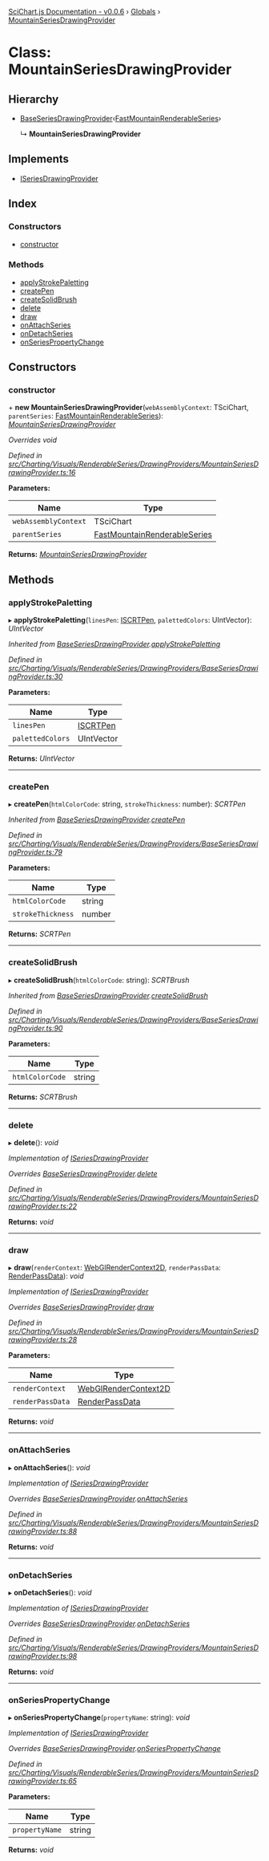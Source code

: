 [SciChart.js Documentation - v0.0.6](../README.md) › [Globals](../globals.md) › [MountainSeriesDrawingProvider](mountainseriesdrawingprovider.md)

# Class: MountainSeriesDrawingProvider

## Hierarchy

* [BaseSeriesDrawingProvider](baseseriesdrawingprovider.md)‹[FastMountainRenderableSeries](fastmountainrenderableseries.md)›

  ↳ **MountainSeriesDrawingProvider**

## Implements

* [ISeriesDrawingProvider](../interfaces/iseriesdrawingprovider.md)

## Index

### Constructors

* [constructor](mountainseriesdrawingprovider.md#constructor)

### Methods

* [applyStrokePaletting](mountainseriesdrawingprovider.md#applystrokepaletting)
* [createPen](mountainseriesdrawingprovider.md#createpen)
* [createSolidBrush](mountainseriesdrawingprovider.md#createsolidbrush)
* [delete](mountainseriesdrawingprovider.md#delete)
* [draw](mountainseriesdrawingprovider.md#draw)
* [onAttachSeries](mountainseriesdrawingprovider.md#onattachseries)
* [onDetachSeries](mountainseriesdrawingprovider.md#ondetachseries)
* [onSeriesPropertyChange](mountainseriesdrawingprovider.md#onseriespropertychange)

## Constructors

###  constructor

\+ **new MountainSeriesDrawingProvider**(`webAssemblyContext`: TSciChart, `parentSeries`: [FastMountainRenderableSeries](fastmountainrenderableseries.md)): *[MountainSeriesDrawingProvider](mountainseriesdrawingprovider.md)*

*Overrides void*

*Defined in [src/Charting/Visuals/RenderableSeries/DrawingProviders/MountainSeriesDrawingProvider.ts:16](https://github.com/ABTSoftware/SciChart.Dev/blob/272ab7fc7f/Web/src/SciChart/src/Charting/Visuals/RenderableSeries/DrawingProviders/MountainSeriesDrawingProvider.ts#L16)*

**Parameters:**

Name | Type |
------ | ------ |
`webAssemblyContext` | TSciChart |
`parentSeries` | [FastMountainRenderableSeries](fastmountainrenderableseries.md) |

**Returns:** *[MountainSeriesDrawingProvider](mountainseriesdrawingprovider.md)*

## Methods

###  applyStrokePaletting

▸ **applyStrokePaletting**(`linesPen`: [ISCRTPen](../interfaces/iscrtpen.md), `palettedColors`: UIntVector): *UIntVector*

*Inherited from [BaseSeriesDrawingProvider](baseseriesdrawingprovider.md).[applyStrokePaletting](baseseriesdrawingprovider.md#applystrokepaletting)*

*Defined in [src/Charting/Visuals/RenderableSeries/DrawingProviders/BaseSeriesDrawingProvider.ts:30](https://github.com/ABTSoftware/SciChart.Dev/blob/272ab7fc7f/Web/src/SciChart/src/Charting/Visuals/RenderableSeries/DrawingProviders/BaseSeriesDrawingProvider.ts#L30)*

**Parameters:**

Name | Type |
------ | ------ |
`linesPen` | [ISCRTPen](../interfaces/iscrtpen.md) |
`palettedColors` | UIntVector |

**Returns:** *UIntVector*

___

###  createPen

▸ **createPen**(`htmlColorCode`: string, `strokeThickness`: number): *SCRTPen*

*Inherited from [BaseSeriesDrawingProvider](baseseriesdrawingprovider.md).[createPen](baseseriesdrawingprovider.md#createpen)*

*Defined in [src/Charting/Visuals/RenderableSeries/DrawingProviders/BaseSeriesDrawingProvider.ts:79](https://github.com/ABTSoftware/SciChart.Dev/blob/272ab7fc7f/Web/src/SciChart/src/Charting/Visuals/RenderableSeries/DrawingProviders/BaseSeriesDrawingProvider.ts#L79)*

**Parameters:**

Name | Type |
------ | ------ |
`htmlColorCode` | string |
`strokeThickness` | number |

**Returns:** *SCRTPen*

___

###  createSolidBrush

▸ **createSolidBrush**(`htmlColorCode`: string): *SCRTBrush*

*Inherited from [BaseSeriesDrawingProvider](baseseriesdrawingprovider.md).[createSolidBrush](baseseriesdrawingprovider.md#createsolidbrush)*

*Defined in [src/Charting/Visuals/RenderableSeries/DrawingProviders/BaseSeriesDrawingProvider.ts:90](https://github.com/ABTSoftware/SciChart.Dev/blob/272ab7fc7f/Web/src/SciChart/src/Charting/Visuals/RenderableSeries/DrawingProviders/BaseSeriesDrawingProvider.ts#L90)*

**Parameters:**

Name | Type |
------ | ------ |
`htmlColorCode` | string |

**Returns:** *SCRTBrush*

___

###  delete

▸ **delete**(): *void*

*Implementation of [ISeriesDrawingProvider](../interfaces/iseriesdrawingprovider.md)*

*Overrides [BaseSeriesDrawingProvider](baseseriesdrawingprovider.md).[delete](baseseriesdrawingprovider.md#abstract-delete)*

*Defined in [src/Charting/Visuals/RenderableSeries/DrawingProviders/MountainSeriesDrawingProvider.ts:22](https://github.com/ABTSoftware/SciChart.Dev/blob/272ab7fc7f/Web/src/SciChart/src/Charting/Visuals/RenderableSeries/DrawingProviders/MountainSeriesDrawingProvider.ts#L22)*

**Returns:** *void*

___

###  draw

▸ **draw**(`renderContext`: [WebGlRenderContext2D](webglrendercontext2d.md), `renderPassData`: [RenderPassData](renderpassdata.md)): *void*

*Implementation of [ISeriesDrawingProvider](../interfaces/iseriesdrawingprovider.md)*

*Overrides [BaseSeriesDrawingProvider](baseseriesdrawingprovider.md).[draw](baseseriesdrawingprovider.md#abstract-draw)*

*Defined in [src/Charting/Visuals/RenderableSeries/DrawingProviders/MountainSeriesDrawingProvider.ts:28](https://github.com/ABTSoftware/SciChart.Dev/blob/272ab7fc7f/Web/src/SciChart/src/Charting/Visuals/RenderableSeries/DrawingProviders/MountainSeriesDrawingProvider.ts#L28)*

**Parameters:**

Name | Type |
------ | ------ |
`renderContext` | [WebGlRenderContext2D](webglrendercontext2d.md) |
`renderPassData` | [RenderPassData](renderpassdata.md) |

**Returns:** *void*

___

###  onAttachSeries

▸ **onAttachSeries**(): *void*

*Implementation of [ISeriesDrawingProvider](../interfaces/iseriesdrawingprovider.md)*

*Overrides [BaseSeriesDrawingProvider](baseseriesdrawingprovider.md).[onAttachSeries](baseseriesdrawingprovider.md#onattachseries)*

*Defined in [src/Charting/Visuals/RenderableSeries/DrawingProviders/MountainSeriesDrawingProvider.ts:88](https://github.com/ABTSoftware/SciChart.Dev/blob/272ab7fc7f/Web/src/SciChart/src/Charting/Visuals/RenderableSeries/DrawingProviders/MountainSeriesDrawingProvider.ts#L88)*

**Returns:** *void*

___

###  onDetachSeries

▸ **onDetachSeries**(): *void*

*Implementation of [ISeriesDrawingProvider](../interfaces/iseriesdrawingprovider.md)*

*Overrides [BaseSeriesDrawingProvider](baseseriesdrawingprovider.md).[onDetachSeries](baseseriesdrawingprovider.md#ondetachseries)*

*Defined in [src/Charting/Visuals/RenderableSeries/DrawingProviders/MountainSeriesDrawingProvider.ts:98](https://github.com/ABTSoftware/SciChart.Dev/blob/272ab7fc7f/Web/src/SciChart/src/Charting/Visuals/RenderableSeries/DrawingProviders/MountainSeriesDrawingProvider.ts#L98)*

**Returns:** *void*

___

###  onSeriesPropertyChange

▸ **onSeriesPropertyChange**(`propertyName`: string): *void*

*Implementation of [ISeriesDrawingProvider](../interfaces/iseriesdrawingprovider.md)*

*Overrides [BaseSeriesDrawingProvider](baseseriesdrawingprovider.md).[onSeriesPropertyChange](baseseriesdrawingprovider.md#abstract-onseriespropertychange)*

*Defined in [src/Charting/Visuals/RenderableSeries/DrawingProviders/MountainSeriesDrawingProvider.ts:65](https://github.com/ABTSoftware/SciChart.Dev/blob/272ab7fc7f/Web/src/SciChart/src/Charting/Visuals/RenderableSeries/DrawingProviders/MountainSeriesDrawingProvider.ts#L65)*

**Parameters:**

Name | Type |
------ | ------ |
`propertyName` | string |

**Returns:** *void*
